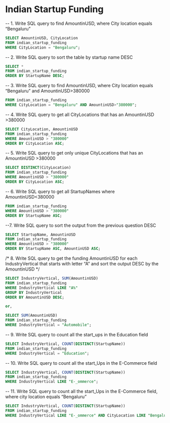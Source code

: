 # Indian Startup Funding 

-- 1. Write SQL query to find AmountinUSD, where City location equals “Bengaluru”
```sql 
SELECT AmountinUSD, CityLocation
FROM indian_startup_funding
WHERE CityLocation = "Bengaluru";
```

-- 2. Write SQL query to sort the table by startup name DESC
```sql 
SELECT *
FROM indian_startup_funding
ORDER BY StartupName DESC;
```

-- 3. Write SQL query to find AmountinUSD, where City location equals “Bengaluru” and AmountinUSD>380000
```sql SELECT AmountinUSD, CityLocation
FROM indian_startup_funding
WHERE CityLocation = "Bengaluru" AND AmountinUSD>"380000";
```

-- 4. Write SQL query to get all CityLocations that has an AmountinUSD >380000
```sql
SELECT CityLocation, AmountinUSD
FROM indian_startup_funding
WHERE AmountinUSD > "380000"
ORDER BY CityLocation ASC;
```

-- 5. Write SQL query to get only unique CityLocations that has an AmountinUSD >380000
```sql
SELECT DISTINCT(CityLocation)
FROM indian_startup_funding
WHERE AmountinUSD > "380000"
ORDER BY CityLocation ASC;
```
-- 6. Write SQL query to get all StartupNames where AmountinUSD<380000
```sql SELECT StartupName, AmountinUSD
FROM indian_startup_funding
WHERE AmountinUSD > "380000"
ORDER BY StartupName ASC;
```

--7. Write SQL query to sort the output from the previous question DESC
```sql
SELECT StartupName, AmountinUSD
FROM indian_startup_funding
WHERE AmountinUSD > "380000"
ORDER BY StartupName ASC, AmountinUSD ASC;
```

/* 8. Write SQL query to get the funding AmountinUSD for each IndustryVertical that starts with 
letter “A” and sort the output DESC by the AmountinUSD */
```sql
SELECT IndustryVertical, SUM(AmountinUSD)
FROM indian_startup_funding
WHERE IndustryVertical LIKE "A%"
GROUP BY IndustryVertical
ORDER BY AmountinUSD DESC;

or,

SELECT SUM(AmountinUSD)
FROM indian_startup_funding
WHERE IndustryVertical = "Automobile";
```
-- 9. Write SQL query to count all the start_ups in the Education field
```sql
SELECT IndustryVertical, COUNT(DISTINCT(StartupName))
FROM indian_startup_funding
WHERE IndustryVertical = "Education";
```

-- 10. Write SQL query to count all the start_Ups in the E-Commerce field
```sql
SELECT IndustryVertical, COUNT(DISTINCT(StartupName))
FROM indian_startup_funding
WHERE IndustryVertical LIKE "E-_ommerce";
```

-- 11. Write SQL query to count all the start_Ups in the E-Commerce field, where city location equals “Bengaluru”
```sql
SELECT IndustryVertical, COUNT(DISTINCT(StartupName))
FROM indian_startup_funding
WHERE IndustryVertical LIKE "E-_ommerce" AND CityLocation LIKE "Bengaluru%";
```
